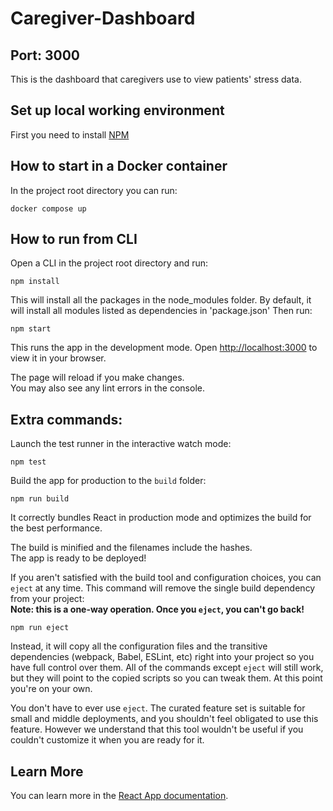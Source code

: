 # Caregiver-Dashboard
## Port: 3000
This is the dashboard that caregivers use to view patients' stress data.

## Set up local working environment
First you need to install [NPM](https://www.npmjs.com/)

## How to start in a Docker container
In the project root directory you can run:
```
docker compose up
```
## How to run from CLI

Open a CLI in the project root directory and run:
```
npm install
```
This will install all the packages in the node_modules folder.
By default, it will install all modules listed as dependencies in 'package.json'
Then run:
```
npm start
```
This runs the app in the development mode.
Open [http://localhost:3000](http://localhost:3000) to view it in your browser.

The page will reload if you make changes.\
You may also see any lint errors in the console.

## Extra commands:
Launch the test runner in the interactive watch mode:
```
npm test
```
Build the app for production to the `build` folder:
```
npm run build
```
It correctly bundles React in production mode and optimizes the build for the best performance.

The build is minified and the filenames include the hashes.\
The app is ready to be deployed!


If you aren't satisfied with the build tool and configuration choices, you can `eject` at any time. This command will remove the single build dependency from your project: \
**Note: this is a one-way operation. Once you `eject`, you can't go back!**
```
npm run eject
```
Instead, it will copy all the configuration files and the transitive dependencies (webpack, Babel, ESLint, etc) right into your project so you have full control over them. All of the commands except `eject` will still work, but they will point to the copied scripts so you can tweak them. At this point you're on your own.

You don't have to ever use `eject`. The curated feature set is suitable for small and middle deployments, and you shouldn't feel obligated to use this feature. However we understand that this tool wouldn't be useful if you couldn't customize it when you are ready for it.

## Learn More

You can learn more in the [React App documentation](https://facebook.github.io/create-react-app/docs/getting-started).
